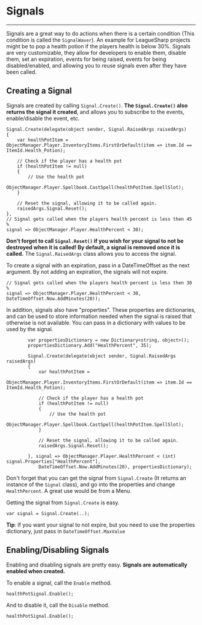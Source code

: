 # Signals #
----------
Signals are a great way to do actions when there is a certain condition (This condition is called the `SignalWaver`). An example for LeagueSharp projects might be to pop a health potion if the players health is below 30%. Signals are very customizable, they allow for developers to enable them, disable them, set an expiration, events for being raised, events for being disabled/enabled, and allowing you to reuse signals even after they have been called.

## Creating a Signal ##
Signals are created by calling `Signal.Create()`. **The `Signal.Create()` also returns the signal it created**, and allows you to subscribe to the events, enable/disable the event, etc.

    Signal.Create(delegate(object sender, Signal.RaisedArgs raisedArgs)
    {
    	var healthPotItem = ObjectManager.Player.InventoryItems.FirstOrDefault(item => item.Id == ItemId.Health_Potion);
    
    	// Check if the player has a health pot
    	if (healthPotItem != null)
    	{
    		// Use the health pot
    		ObjectManager.Player.Spellbook.CastSpell(healthPotItem.SpellSlot);
    	}
    
    	// Reset the signal, allowing it to be called again.
    	raisedArgs.Signal.Reset();
    },
    // Signal gets called when the players health percent is less then 45 %
    signal => ObjectManager.Player.HealthPercent < 30);

**Don't forget to call `Signal.Reset()` if you wish for your signal to not be destroyed when it is called! By default, a signal is removed once it is called.** The `Signal.RaisedArgs` class allows you to access the signal.

To create a signal with an expiration, pass in a DateTimeOffset as the next argument. By not adding an expiration, the signals will not expire.

	// Signal gets called when the players health percent is less then 30 %
    signal => ObjectManager.Player.HealthPercent < 30, DateTimeOffset.Now.AddMinutes(20));

In addition, signals also have "properties". These properties are dictionaries, and can be used to store information needed when the signal is raised that otherwise is not available. You can pass in a dictionary with values to be used by the signal.

			var propertiesDictionary = new Dictionary<string, object>();
            propertiesDictionary.Add("HealthPercent", 35);

            Signal.Create(delegate(object sender, Signal.RaisedArgs raisedArgs)
            {
                var healthPotItem =
                    ObjectManager.Player.InventoryItems.FirstOrDefault(item => item.Id == ItemId.Health_Potion);

                // Check if the player has a health pot
                if (healthPotItem != null)
                {
                    // Use the health pot
                    ObjectManager.Player.Spellbook.CastSpell(healthPotItem.SpellSlot);
                }

                // Reset the signal, allowing it to be called again.
                raisedArgs.Signal.Reset();

            }, signal => ObjectManager.Player.HealthPercent < (int) signal.Properties["HealthPercent"],
                DateTimeOffset.Now.AddMinutes(20), propertiesDictionary);

Don't forget that you can get the signal from `Signal.Create` (It returns an instance of the `Signal` class), and go into the properties and change `HealthPercent`. A great use would be from a Menu.

Getting the signal from `Signal.Create` is easy.

	var signal = Signal.Create(..);


**Tip**: If you want your signal to not expire, but you need to use the properties dictionary, just pass in `DateTimeOffset.MaxValue`

## Enabling/Disabling Signals ##
Enabling and disabling signals are pretty easy. **Signals are automatically enabled when created.**

To enable a signal, call the `Enable` method.

	healthPotSignal.Enable();

And to disable it, call the `Disable` method.

	healthPotSignal.Enable();
